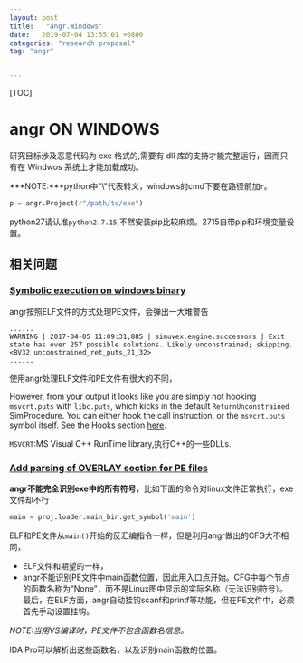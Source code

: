 ```yaml
---
layout: post
title:   "angr.Windows"
date:   2019-07-04 13:55:01 +0800
categories: "research proposal"
tag: "angr"


---
```


[TOC]

# angr ON WINDOWS

研究目标涉及恶意代码为 exe 格式的,需要有 dll 库的支持才能完整运行，因而只有在 Windwos 系统上才能加载成功。

***NOTE:***python中"\\"代表转义，windows的cmd下要在路径前加`r`。

```python
p = angr.Project(r"/path/to/exe")
```

python27请认准`python2.7.15`,不然安装pip比较麻烦。2715自带pip和环境变量设置。

## 相关问题

### [Symbolic execution on windows binary](https://github.com/angr/angr/issues/415)

angr按照ELF文件的方式处理PE文件，会弹出一大堆警告

```shell
......
WARNING | 2017-04-05 11:09:31,885 | simuvex.engine.successors | Exit state has over 257 possible solutions. Likely unconstrained; skipping. <BV32 unconstrained_ret_puts_21_32>
......
```

使用angr处理ELF文件和PE文件有很大的不同，

However, from your output it looks like you are simply not hooking `msvcrt.puts` with `libc.puts`, which kicks in the default `ReturnUnconstrained` SimProcedure. You can either hook the call instruction, or the `msvcrt.puts` symbol itself. See the Hooks section [here](https://docs.angr.io/docs/simprocedures.html).

`MSVCRT`:MS Visual C++ RunTime library,执行C++的一些DLLs.

### [Add parsing of OVERLAY section for PE files](https://github.com/angr/cle/issues/28)

**angr不能完全识别exe中的所有符号**，比如下面的命令对linux文件正常执行，exe文件却不行

```python
main = proj.loader.main_bin.get_symbol('main')
```

ELF和PE文件从`main()`开始的反汇编指令一样，但是利用angr做出的CFG大不相同，

* ELF文件和期望的一样，
* angr不能识别PE文件中main函数位置，因此用入口点开始。CFG中每个节点的函数名称为“None”，而不是Linux图中显示的实际名称（无法识别符号）。最后，在ELF方面，angr自动挂钩scanf和printf等功能，但在PE文件中，必须首先手动设置挂钩。

*NOTE:当用VS编译时，PE文件不包含函数名信息。*

IDA Pro可以解析出这些函数名，以及识别main函数的位置。